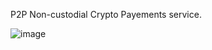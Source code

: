 P2P Non-custodial Crypto Payements service.

![image](https://github.com/user-attachments/assets/628b6806-56bb-4abf-8ae5-34e05030dbcd)


